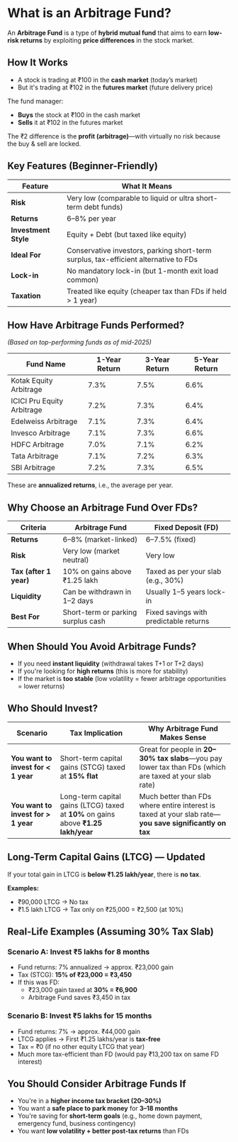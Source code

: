 # What is an Arbitrage Fund?

An **Arbitrage Fund** is a type of **hybrid mutual fund** that aims to earn **low-risk returns** by exploiting **price differences** in the stock market.

## How It Works

- A stock is trading at ₹100 in the **cash market** (today’s market)
- But it's trading at ₹102 in the **futures market** (future delivery price)

The fund manager:

- **Buys** the stock at ₹100 in the cash market
- **Sells** it at ₹102 in the futures market

The ₹2 difference is the **profit (arbitrage)**—with virtually no risk because the buy & sell are locked.

## Key Features (Beginner-Friendly)

| Feature              | What It Means                                                                        |
| -------------------- | ------------------------------------------------------------------------------------ |
| **Risk**             | Very low (comparable to liquid or ultra short-term debt funds)                       |
| **Returns**          | 6–8% per year                                                                        |
| **Investment Style** | Equity + Debt (but taxed like equity)                                                |
| **Ideal For**        | Conservative investors, parking short-term surplus, tax-efficient alternative to FDs |
| **Lock-in**          | No mandatory lock-in (but 1-month exit load common)                                  |
| **Taxation**         | Treated like equity (cheaper tax than FDs if held > 1 year)                          |

## How Have Arbitrage Funds Performed?

_(Based on top-performing funds as of mid-2025)_

| Fund Name                  | 1-Year Return | 3-Year Return | 5-Year Return |
| -------------------------- | ------------- | ------------- | ------------- |
| Kotak Equity Arbitrage     | 7.3%          | 7.5%          | 6.6%          |
| ICICI Pru Equity Arbitrage | 7.2%          | 7.3%          | 6.4%          |
| Edelweiss Arbitrage        | 7.1%          | 7.3%          | 6.4%          |
| Invesco Arbitrage          | 7.1%          | 7.3%          | 6.6%          |
| HDFC Arbitrage             | 7.0%          | 7.1%          | 6.2%          |
| Tata Arbitrage             | 7.1%          | 7.2%          | 6.3%          |
| SBI Arbitrage              | 7.2%          | 7.3%          | 6.5%          |

These are **annualized returns**, i.e., the average per year.

## Why Choose an Arbitrage Fund Over FDs?

| Criteria               | Arbitrage Fund                     | Fixed Deposit (FD)                     |
| ---------------------- | ---------------------------------- | -------------------------------------- |
| **Returns**            | 6–8% (market-linked)               | 6–7.5% (fixed)                         |
| **Risk**               | Very low (market neutral)          | Very low                               |
| **Tax (after 1 year)** | 10% on gains above ₹1.25 lakh      | Taxed as per your slab (e.g., 30%)     |
| **Liquidity**          | Can be withdrawn in 1–2 days       | Usually 1–5 years lock-in              |
| **Best For**           | Short-term or parking surplus cash | Fixed savings with predictable returns |

## When Should You Avoid Arbitrage Funds?

- If you need **instant liquidity** (withdrawal takes T+1 or T+2 days)
- If you're looking for **high returns** (this is more for stability)
- If the market is **too stable** (low volatility = fewer arbitrage opportunities = lower returns)

## Who Should Invest?

| Scenario                            | Tax Implication                                                                    | Why Arbitrage Fund Makes Sense                                                                          |
| ----------------------------------- | ---------------------------------------------------------------------------------- | ------------------------------------------------------------------------------------------------------- |
| **You want to invest for < 1 year** | Short-term capital gains (STCG) taxed at **15% flat**                              | Great for people in **20–30% tax slabs**—you pay lower tax than FDs (which are taxed at your slab rate) |
| **You want to invest for > 1 year** | Long-term capital gains (LTCG) taxed at **10%** on gains above **₹1.25 lakh/year** | Much better than FDs where entire interest is taxed at your slab rate—**you save significantly on tax** |

## Long-Term Capital Gains (LTCG) — Updated

If your total gain in LTCG is **below ₹1.25 lakh/year**, there is **no tax**.

**Examples:**

- ₹90,000 LTCG → No tax
- ₹1.5 lakh LTCG → Tax only on ₹25,000 = ₹2,500 (at 10%)

## Real-Life Examples (Assuming 30% Tax Slab)

### Scenario A: Invest ₹5 lakhs for 8 months

- Fund returns: 7% annualized → approx. ₹23,000 gain
- Tax (STCG): **15% of ₹23,000 = ₹3,450**
- If this was FD:
  - ₹23,000 gain taxed at **30% = ₹6,900**
  - Arbitrage Fund saves ₹3,450 in tax

### Scenario B: Invest ₹5 lakhs for 15 months

- Fund returns: 7% → approx. ₹44,000 gain
- LTCG applies → First ₹1.25 lakhs/year is **tax-free**
- Tax = ₹0 (if no other equity LTCG that year)
- Much more tax-efficient than FD (would pay ₹13,200 tax on same FD interest)

## You Should Consider Arbitrage Funds If

- You're in a **higher income tax bracket (20–30%)**
- You want a **safe place to park money** for **3–18 months**
- You're saving for **short-term goals** (e.g., home down payment, emergency fund, business contingency)
- You want **low volatility + better post-tax returns** than FDs
